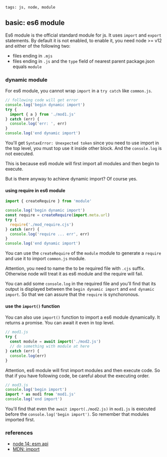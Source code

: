 ```metadata
tags: js, node, module
```

## basic: es6 module
Es6 module is the official standard module for js. It uses `import` and `export` statements.
By default it is not enabled, to enable it, you need node >= v12 and either of the following
 two:

- files ending in `.mjs`
- files ending in `.js` and the `type` field of nearest parent package.json equals `module`

### dynamic module
For es6 module, you cannot wrap `import` in a `try catch` like `common.js`.

```js
// following code will get error
console.log('begin dynamic import')
try {
  import { a } from './mod1.js'
} catch (err) {
  console.log('err: ', err)
}
console.log('end dynamic import')
```

You'll get `SyntaxError: Unexpected token` since you need to use import in the top
 level, you must top use it inside other block. And the `console.log` is not executed.

This is because es6 module will first import all modules and then begin to execute.

But is there anyway to achieve dynamic import? Of course yes.

#### using require in es6 module

```js
import { createRequire } from 'module'

console.log('begin dynamic import')
const require = createRequire(import.meta.url)
try {
  require('./mod_require.cjs')
} catch (err) {
  console.log('require ... err', err)
}
console.log('end dynamic import')
```

You can use the `createRequire` of the `module` module to generate a `require` and use
 it to import `common.js` module.

Attention, you need to name the to be required file with `.cjs` suffix. Otherwise node
 will treat it as es6 module and the require will fail.

You can add some `console.log` in the required file and you'll find that its output
 is displayed between the `begin dynamic import` and `end dynamic import`. So that
 we can assure that the `require` is synchoronous.

#### use the `import()` function
You can also use `import()` function to import a es6 module dynamically. It returns a
 promise. You can await it even in top level.

```js
// mod1.js
try {
  const module = await import('./mod2.js')
  // do something with module at here
} catch (err) {
  console.log(err)
}
```

Attention, es6 module will first import modules and then execute code. So that if you
 have following code, be careful about the executing order.

```js
// mod3.js
console.log('begin import')
import * as mod1 from 'mod1.js'
console.log('end import')
```

You'll find that even the `await import(./mod2.js)` in `mod1.js` is executed before the
 `console.log('begin import')`. So remember that modules imported first.

### references
- [node 14: esm api](https://nodejs.org/docs/latest-v14.x/api/esm.html)
- [MDN: import](https://wiki.developer.mozilla.org/en-US/docs/Web/JavaScript/Reference/Statements/import)
